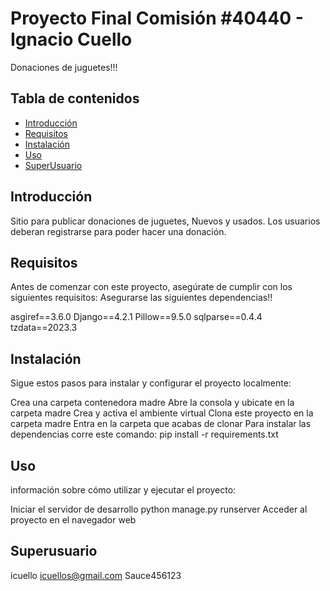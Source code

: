 # Proyecto Final Comisión #40440 - Ignacio Cuello
Donaciones de juguetes!!!


## Tabla de contenidos

- [Introducción](#introducción)
- [Requisitos](#requisitos)
- [Instalación](#instalación)
- [Uso](#Uso)
- [SuperUsuario](#SuperUsuario)


## Introducción

Sitio para publicar donaciones de juguetes, Nuevos y usados. Los usuarios deberan registrarse para poder hacer una donación.

## Requisitos

Antes de comenzar con este proyecto, asegúrate de cumplir con los siguientes requisitos: Asegurarse las siguientes dependencias!!

asgiref==3.6.0
Django==4.2.1
Pillow==9.5.0
sqlparse==0.4.4
tzdata==2023.3

## Instalación

Sigue estos pasos para instalar y configurar el proyecto localmente:

Crea una carpeta contenedora madre
Abre la consola y ubicate en la carpeta madre
Crea y activa el ambiente virtual
Clona este proyecto en la carpeta madre
Entra en la carpeta que acabas de clonar
Para instalar las dependencias corre este comando:
pip install -r requirements.txt

## Uso

información sobre cómo utilizar y ejecutar el proyecto:

Iniciar el servidor de desarrollo python manage.py runserver
Acceder al proyecto en el navegador web

## Superusuario
icuello
icuellos@gmail.com
Sauce456123





